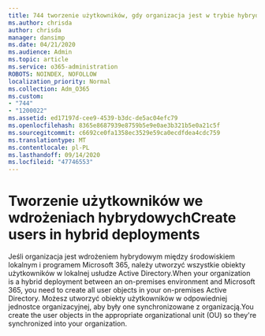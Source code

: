 ```yaml
---
title: 744 tworzenie użytkowników, gdy organizacja jest w trybie hybrydowym
ms.author: chrisda
author: chrisda
manager: dansimp
ms.date: 04/21/2020
ms.audience: Admin
ms.topic: article
ms.service: o365-administration
ROBOTS: NOINDEX, NOFOLLOW
localization_priority: Normal
ms.collection: Adm_O365
ms.custom:
- "744"
- "1200022"
ms.assetid: ed17197d-cee9-4539-b3dc-de5ac04efc79
ms.openlocfilehash: 8365e8687939e8759b5e9e0ae3b321b5e0a21c5f
ms.sourcegitcommit: c6692ce0fa1358ec3529e59ca0ecdfdea4cdc759
ms.translationtype: MT
ms.contentlocale: pl-PL
ms.lasthandoff: 09/14/2020
ms.locfileid: "47746553"
---
```

# <a name="create-users-in-hybrid-deployments"></a><span data-ttu-id="5e224-102">Tworzenie użytkowników we wdrożeniach hybrydowych</span><span class="sxs-lookup"><span data-stu-id="5e224-102">Create users in hybrid deployments</span></span>

<span data-ttu-id="5e224-103">Jeśli organizacja jest wdrożeniem hybrydowym między środowiskiem lokalnym i programem Microsoft 365, należy utworzyć wszystkie obiekty użytkowników w lokalnej usłudze Active Directory.</span><span class="sxs-lookup"><span data-stu-id="5e224-103">When your organization is a hybrid deployment between an on-premises environment and Microsoft 365, you need to create all user objects in your on-premises Active Directory.</span></span> <span data-ttu-id="5e224-104">Możesz utworzyć obiekty użytkowników w odpowiedniej jednostce organizacyjnej, aby były one synchronizowane z organizacją.</span><span class="sxs-lookup"><span data-stu-id="5e224-104">You create the user objects in the appropriate organizational unit (OU) so they're synchronized into your organization.</span></span>
